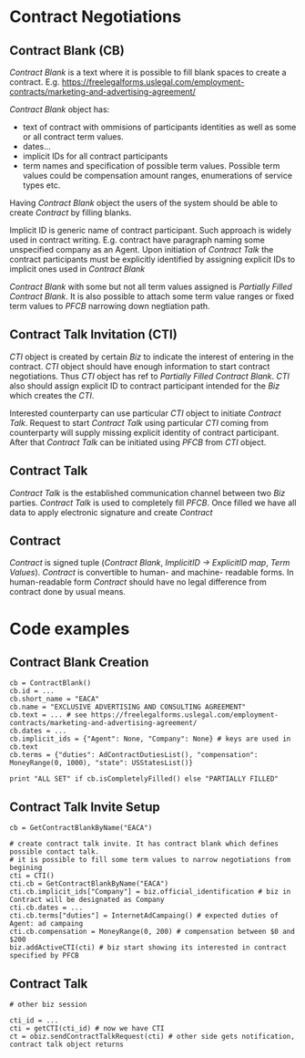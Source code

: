 Contract Negotiations
=====================

Contract Blank (CB)
-------------------

*Contract Blank* is a text where it is possible to fill blank spaces to create a contract.
E.g. https://freelegalforms.uslegal.com/employment-contracts/marketing-and-advertising-agreement/

*Contract Blank* object has:

- text of contract with ommisions of participants identities as well as some or all contract term values.
- dates...
- implicit IDs for all contract participants
- term names and specification of possible term values. Possible term values could be compensation amount ranges,
enumerations of service types etc.

Having *Contract Blank* object the users of the system should be able to create *Contract* by filling blanks.

Implicit ID is generic name of contract participant. Such approach is widely used 
in contract writing. E.g. contract have paragraph naming some unspecified company as an Agent. Upon initiation
of *Contract Talk* the contract participants must be explicitly identified by assigning explicit IDs to implicit 
ones used in *Contract Blank*

*Contract Blank* with some but not all term values assigned is *Partially Filled Contract Blank*.
It is also possible to attach some term value ranges or fixed term values to *PFCB* narrowing down negtiation path.

Contract Talk Invitation (CTI)
------------------------------

*CTI* object is created by certain *Biz* to indicate the interest of entering in the contract.
*CTI* object should have enough information to start contract negotiations.
Thus *CTI* object has ref to *Partially Filled Contract Blank*.
*CTI* also should assign explicit ID to contract participant intended for the *Biz* which creates the *CTI*.

Interested counterparty can use particular *CTI* object to initiate *Contract Talk*.
Request to start *Contract Talk* using particular *CTI* coming from counterparty
will supply missing explicit identity of contract participant. After that *Contract Talk* can be initiated
using *PFCB* from *CTI* object.

Contract Talk
-------------

*Contract Talk* is the established communication channel between two *Biz* parties.
*Contract Talk* is used to completely fill *PFCB*. Once filled we have all data to apply electronic signature 
and create *Contract*

Contract
--------

*Contract* is signed tuple (*Contract Blank*, *ImplicitID -> ExplicitID map*, *Term Values*).
*Contract* is convertible to human- and machine- readable forms. In human-readable form *Contract* should have no 
legal difference from contract done by usual means.


Code examples
=============

Contract Blank Creation
-----------------------

```
cb = ContractBlank()
cb.id = ...
cb.short_name = "EACA"
cb.name = "EXCLUSIVE ADVERTISING AND CONSULTING AGREEMENT"
cb.text = ... # see https://freelegalforms.uslegal.com/employment-contracts/marketing-and-advertising-agreement/
cb.dates = ...
cb.implicit_ids = {"Agent": None, "Company": None} # keys are used in cb.text
cb.terms = {"duties": AdContractDutiesList(), "compensation": MoneyRange(0, 1000), "state": USStatesList()}

print "ALL SET" if cb.isCompletelyFilled() else "PARTIALLY FILLED"
```

Contract Talk Invite Setup
--------------------------

```
cb = GetContractBlankByName("EACA")

# create contract talk invite. It has contract blank which defines possible contact talk.
# it is possible to fill some term values to narrow negotiations from begining
cti = CTI()
cti.cb = GetContractBlankByName("EACA")
cti.cb.implicit_ids["Company"] = biz.official_identification # biz in Contract will be designated as Company
cti.cb.dates = ...
cti.cb.terms["duties"] = InternetAdCampaing() # expected duties of Agent: ad campaing
cti.cb.compensation = MoneyRange(0, 200) # compensation between $0 and $200
biz.addActiveCTI(cti) # biz start showing its interested in contract specified by PFCB
```

Contract Talk
-------------

```
# other biz session

cti_id = ...
cti = getCTI(cti_id) # now we have CTI
ct = obiz.sendContractTalkRequest(cti) # other side gets notification, contract talk object returns

```
